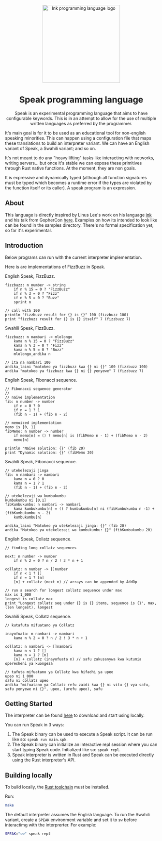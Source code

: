 <div align="center">
	<img width="256" src="assets/logo.png" alt="Ink programming language logo">

# Speak programming language

Speak is an experimental programming language that aims to have configurable keywords. This is in an attempt to allow for the use of multiple written languages as preferred by the programmer.

</div>

It's main goal is for it to be used as an educational tool for non-english speaking minorities. This can happen using a configuration file that maps these translations to build an interpreter variant. We can have an English variant of Speak, a Swahili variant; and so on.

It's not meant to do any "heavy lifting" tasks like interacting with networks, writing servers... but once it's stable we can expose these primitives through Rust native functions. At the moment, they are non goals.

It is expressive and dynamically typed (although all function signatures must be typed which becomes a runtime error if the types are violated by the function itself or its caller). A speak program is an expression.

## About

This language is directly inspired by Linus Lee's work on his language [ink](https://www.github.com/thesephist/ink) and his talk from GopherCon [here](https://www.youtube.com/watch?v=ALwmdcFiuGg&t=168s). Examples on how its intended to look like can be found in the samples directory. There's no formal specification yet, so far it's experimental.

## Introduction

Below programs can run with the current interpreter implementation.

Here is are implementations of FizzBuzz in Speak.

English Speak, FizzBuzz.

```spk
fizzbuzz: n number -> string
    if n % 15 = 0 ? "FizzBuzz"
    if n % 3 = 0 ? "Fizz"
    if n % 5 = 0 ? "Buzz"
    sprint n

// call with 100
println "fizzbuzz result for {} is {}" 100 (fizzbuzz 100)
print "fizzbuzz result for {} is {} itself" 7 (fizzbuzz 7)
```

Swahili Speak, FizzBuzz.

```spk
fizzbuzz: n nambari -> mlolongo
    kama n % 15 = 0 ? "FizzBuzz"
    kama n % 3 = 0 ? "Fizz"
    kama n % 5 = 0 ? "Buzz"
    mlolongo_andika n

// ita na nambari 100
andika_laini "matokeo ya fizzbuzz kwa {} ni {}" 100 (fizzbuzz 100)
andika "matokeo ya fizzbuzz kwa {} ni {} yenyewe" 7 (fizzbuzz 7)
```

English Speak, Fibonacci sequence.

```spk
// Fibonacci sequence generator
//
// naive implementation
fib: n number -> number
    if n = 0 ? 0
    if n = 1 ? 1
    (fib n - 1) + (fib n - 2)

// memoized implementation
memo is [0, 1]
fibMemo: n number -> number
    if memo[n] = () ? memo[n] is (fibMemo n - 1) + (fibMemo n - 2)
    memo[n]

println "Naive solution: {}" (fib 20)
print "Dynamic solution: {}" (fibMemo 20)
```

Swahili Speak, Fibonacci sequence.

```spk
// utekelezaji jinga
fib: n nambari -> nambari
    kama n = 0 ? 0
    kama n = 1 ? 1
    (fib n - 1) + (fib n - 2)

// utekelezaji wa kumbukumbu
kumbukumbu ni [0,1]
fibKumbukumbu: n nambari -> nambari
    kama kumbukumbu[n] = () ? kumbukumbu[n] ni (fibKumbukumbu n -1) + (fibKumbukumbu n - 2)
    kumbukumbu[n]

andika_laini "Matokeo ya utekelezaji jinga: {}" (fib 20)
andika "Matokeo ya utekelezaji wa kumbukumbu: {}" (fibKumbukumbu 20)
```

English Speak, Collatz sequence.

```spk
// finding long collatz sequences

next: n number -> number
    if n % 2 = 0 ? n / 2 ! 3 * n + 1

collatz: n number -> []number
    if n < 1 ? []
    if n = 1 ? [n]
    [n] + collatz (next n) // arrays can be appended by AddOp

// run a search for longest collatz sequence under max
max is 1_000
longest is collatz max
print "Longest collatz seq under {} is {} items, sequence is {}", max, (len longest), longest
```

Swahili Speak, Collatz sequence.

```spk
// kutafuta mifuatano ya Collatz

inayofuata: n nambari -> nambari
    kama n % 2 = 0 ? n / 2 ! 3 * n + 1

collatz: n nambari -> []nambari
    kama n < 1 ? []
    kama n = 1 ? [n]
    [n] + collatz (inayofuata n) // safu zakusanywa kwa kutumia operesheni ya kuongeza

// tafuta mifuatano ya Collatz kwa hifadhi ya upeo
upeo ni 1_000
safu ni collatz upeo
andika "mifuatano ya Collatz refu zaidi kwa {} ni vitu {} vya safu, safu yenyewe ni {}", upeo, (urefu upeo), safu
```

## Getting Started

The interpreter can be found [here](https://github.com/muse254/speak/releases) to download and start using locally.

You can run Speak in 3 ways:

1. The Speak binary can be used to execute a Speak script. It can be run like so: `speak run main.spk`.
2. The Speak binary can initialize an interactive repl session where you can start typing Speak code. Initialized like so: `speak repl`.
3. Speak interpreter is written in Rust and Speak can be executed directly using the Rust interpreter's API.

## Building locally

To build locally, the [Rust toolchain](https://www.rust-lang.org/learn/get-started) must be installed.

Run:

```sh
make
```

The default interpreter assumes the English language. To run the Swahili variant, create a `SPEAK` environment variable and set it to `sw` before interactimg with the interprerter. For example:

```sh
SPEAK="sw" speak repl
```
